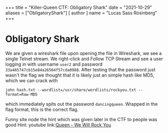 +++
title = "Killer-Queen CTF: Obligatory Shark"
date = "2021-10-29"
aliases = ["ObligatoryShark"]
[ author ]
  name = "Lucas Sass Rósinberg"
+++

# Obligatory Shark

We are given a wireshark file upon opening the file in Wireshark, we see a single Telnet stream.
We right-click and Follow TCP Stream and see a user logging in with username `user2` and password `33a465747cb15e84a26564f57cda0988`. After testing that the password just wasn't the flag we thought that it is likely just an simple hash like MD5, which we can crack with

```
john hash.txt --wordlist=/usr/share/wordlists/rockyou.txt --format=Raw-MD5
```

which immediately spits out the password `dancingqueen`. Wrapped in the flag format, this is the correct flag.

Funny site node the hint which was given later in the CTF to people was good
Hint: youtube link:[Queen - We Will Rock You](https://www.youtube.com/watch?v=-tJYN-eG1zk)
